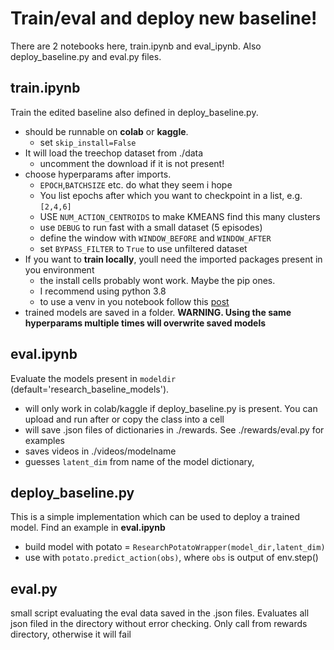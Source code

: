 # Train/eval and deploy new baseline!

There are 2 notebooks here, train.ipynb and eval_ipynb. Also deploy_baseline.py and eval.py files.

## train.ipynb

Train the edited baseline also defined in deploy_baseline.py.

* should be runnable on **colab** or **kaggle**.
  * set `skip_install=False`
* It will load the treechop dataset from ./data
  * uncomment the download if it is not present!
* choose hyperparams after imports.
  * `EPOCH`,`BATCHSIZE` etc. do what they seem i hope
  * You list epochs after which you want to checkpoint in a list, e.g. `[2,4,6]`
  * USE `NUM_ACTION_CENTROIDS` to make KMEANS find this many clusters
  * use `DEBUG` to run fast with a small dataset (5 episodes)
  * define the window with `WINDOW_BEFORE` and `WINDOW_AFTER`
  * set `BYPASS_FILTER` to `True` to use unfiltered dataset
* If you want to **train locally**, youll need the imported packages present in you environment
  * the install  cells probably wont work. Maybe the pip ones.
  * I recommend using python 3.8
  * to use a venv in you notebook follow this [post]("https://veekaybee.github.io/2020/02/18/running-jupyter-in-venv/")
* trained models are saved in a folder. **WARNING. Using the same hyperparams multiple times will overwrite saved models**

## eval.ipynb

Evaluate the models present in `modeldir` (default='research_baseline_models').
* will only work in colab/kaggle if deploy_baseline.py is present. You can upload and run after or copy the class into a cell
* will save .json files of dictionaries in ./rewards. See ./rewards/eval.py for examples
* saves videos in ./videos/modelname
* guesses `latent_dim` from name of the model dictionary, 

## deploy_baseline.py

This is a simple implementation which can be used to deploy a trained model. Find an example in **eval.ipynb**
* build model with potato = `ResearchPotatoWrapper(model_dir,latent_dim)`
* use with `potato.predict_action(obs)`, where `obs` is output of env.step()

## eval.py
small script evaluating the eval data saved in the .json files. Evaluates all json filed in the directory without error checking.
Only call from rewards directory, otherwise it will fail
